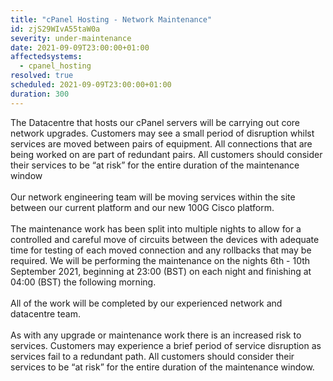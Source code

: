```yaml
---
title: "cPanel Hosting - Network Maintenance"
id: zjS29WIvA55taW0a
severity: under-maintenance
date: 2021-09-09T23:00:00+01:00
affectedsystems:
  - cpanel_hosting
resolved: true
scheduled: 2021-09-09T23:00:00+01:00
duration: 300
---
```

The Datacentre that hosts our cPanel servers will be carrying out core network upgrades. Customers may see a small period of disruption whilst services are moved between pairs of equipment. All connections that are being worked on are part of redundant pairs. All customers should consider their services to be “at risk” for the entire duration of the maintenance window
<br /><br />
Our network engineering team will be moving services within the site between our current platform and our new 100G Cisco platform.
<br /><br />
The maintenance work has been split into multiple nights to allow for a controlled and careful move of circuits between the devices with adequate time for testing of each moved connection and any rollbacks that may be required. We will be performing the maintenance on the nights 6th - 10th September 2021, beginning at 23:00 (BST) on each night and finishing at 04:00 (BST) the following morning.
<br /><br />
All of the work will be completed by our experienced network and datacentre team.
<br /><br />
As with any upgrade or maintenance work there is an increased risk to services. Customers may experience a brief period of service disruption as services fail to a redundant path. All customers should consider their services to be “at risk” for the entire duration of the maintenance window.

